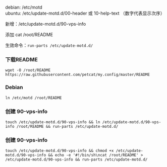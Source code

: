 debian: /etc/motd  
ubuntu: /etc/update-motd.d/00-header 或 10-help-text （数字代表显示次序）

新增：/etc/update-motd.d/90-vps-info

添加 cat /root/README

生效命令：`run-parts /etc/update-motd.d/`

### 下载README
`wget -O /root/README https://raw.githubusercontent.com/petcat/my.config/master/README` 

### Debian 

`ln /etc/motd /root/README`

### 创建 90-vps-info
`touch /etc/update-motd.d/90-vps-info && ln /etc/update-motd.d/90-vps-info /root/README && run-parts /etc/update-motd.d/`


### 创建 90-vps-info
`touch /etc/update-motd.d/90-vps-info && chmod +x /etc/update-motd.d/90-vps-info && echo -e '#!/bin/sh\ncat /root/README' > /etc/update-motd.d/90-vps-info && run-parts /etc/update-motd.d/`
